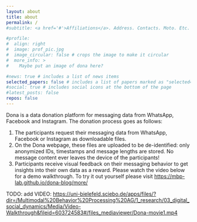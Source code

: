 ```yaml
---
layout: about
title: about
permalink: /
#subtitle: <a href='#'>Affiliations</a>. Address. Contacts. Moto. Etc.

#profile:
#  align: right
#  image: prof_pic.jpg
#  image_circular: false # crops the image to make it circular
#  more_info: >
#    Maybe put an image of dona here? 

#news: true # includes a list of news items
selected_papers: false # includes a list of papers marked as "selected={true}"
#social: true # includes social icons at the bottom of the page
#latest_posts: false
repos: false
---
```


Dona is a data donation platform for messaging data from WhatsApp, Facebook and Instagram. The donation process goes as follows:
1. The participants request their messaging data from WhatsApp, Facebook or Instagram as downloadable files.
2. On the Dona webpage, these files are uploaded to be de-identified: only
anonymized IDs, timestamps and message lengths are stored. No message content ever leaves the device of the participants!
3. Participants receive visual feedback on their messaging behavior to get insights into their own data as a reward.
Please watch the video below for a demo walkthrough. To try it out yourself please visit <a href="/dona-blog/more/">https://mbp-lab.github.io/dona-blog/more/</a> 

TODO: add VIDEO: https://uni-bielefeld.sciebo.de/apps/files/?dir=/Multimodal%20Behavior%20Processing%20AG/1_research/03_digital_social_dynamics/Media/Video-Walkthrough&fileid=603724583#/files_mediaviewer/Dona-movie1.mp4

